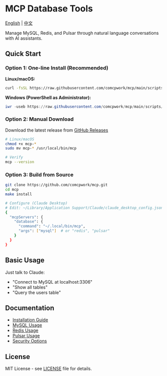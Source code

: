 # MCP Database Tools

[English](README.md) | [中文](README_CN.md)

Manage MySQL, Redis, and Pulsar through natural language conversations with AI assistants.

## Quick Start

### Option 1: One-line Install (Recommended)

**Linux/macOS:**
```bash
curl -fsSL https://raw.githubusercontent.com/comcpwork/mcp/main/scripts/install.sh | bash
```

**Windows (PowerShell as Administrator):**
```powershell
iwr -useb https://raw.githubusercontent.com/comcpwork/mcp/main/scripts/install.ps1 | iex
```

### Option 2: Manual Download

Download the latest release from [GitHub Releases](https://github.com/comcpwork/mcp/releases)

```bash
# Linux/macOS
chmod +x mcp-*
sudo mv mcp-* /usr/local/bin/mcp

# Verify
mcp --version
```

### Option 3: Build from Source

```bash
git clone https://github.com/comcpwork/mcp.git
cd mcp
make install

# Configure (Claude Desktop)
# Edit: ~/Library/Application Support/Claude/claude_desktop_config.json
{
  "mcpServers": {
    "database": {
      "command": "~/.local/bin/mcp",
      "args": ["mysql"]  # or "redis", "pulsar"
    }
  }
}
```

## Basic Usage

Just talk to Claude:
- "Connect to MySQL at localhost:3306"
- "Show all tables"
- "Query the users table"

## Documentation

- [Installation Guide](docs/en/installation.md)
- [MySQL Usage](docs/en/mysql.md)
- [Redis Usage](docs/en/redis.md)
- [Pulsar Usage](docs/en/pulsar.md)
- [Security Options](docs/en/security.md)

## License

MIT License - see [LICENSE](LICENSE) file for details.